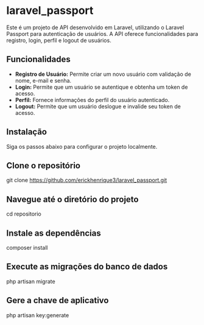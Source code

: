 # laravel_passport

Este é um projeto de API desenvolvido em Laravel, utilizando o Laravel Passport para autenticação de usuários. A API oferece funcionalidades para registro, login, perfil e logout de usuários.

## Funcionalidades

- **Registro de Usuário:** Permite criar um novo usuário com validação de nome, e-mail e senha.
- **Login:** Permite que um usuário se autentique e obtenha um token de acesso.
- **Perfil:** Fornece informações do perfil do usuário autenticado.
- **Logout:** Permite que um usuário deslogue e invalide seu token de acesso.

## Instalação

Siga os passos abaixo para configurar o projeto localmente.

## Clone o repositório
git clone https://github.com/erickhenrique3/laravel_passport.git

## Navegue até o diretório do projeto
cd repositorio

## Instale as dependências
composer install

## Execute as migrações do banco de dados
php artisan migrate

## Gere a chave de aplicativo
php artisan key:generate


